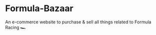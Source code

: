 # Formula-Bazaar
An e-commerce website to purchase &amp; sell all things related to Formula Racing 🏎️

